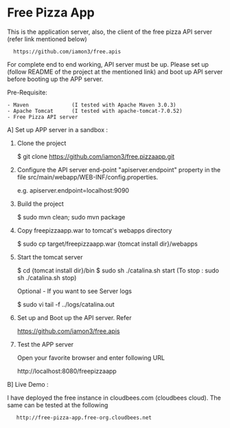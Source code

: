 Free Pizza App
=====================
This is the application server, also, the client of the free pizza API server (refer link mentioned below)

      https://github.com/iamon3/free.apis

For complete end to end working, API server must be up. Please set up (follow README of the project at the mentioned link) and boot up API server before booting up the APP server.

Pre-Requisite:

    - Maven              (I tested with Apache Maven 3.0.3)
    - Apache Tomcat      (I tested with apache-tomcat-7.0.52)
    - Free Pizza API server 
    
A] Set up APP server in a sandbox :
  
  1) Clone the project
  
       $ git clone https://github.com/iamon3/free.pizzaapp.git
       
  2) Configure the API server end-point "apiserver.endpoint" property in the file src/main/webapp/WEB-INF/config.properties. 
  
       e.g. apiserver.endpoint=localhost:9090
      
  3) Build the project
      
       $ sudo mvn clean; sudo mvn package
  
  4) Copy freepizzaapp.war to tomcat's webapps directory
  
       $ sudo cp target/freepizzaapp.war {tomcat install dir}/webapps
      
  5) Start the tomcat server
     
       $ cd {tomcat install dir}/bin
       $ sudo sh ./catalina.sh start        (To stop : sudo sh ./catalina.sh stop)
     
     Optional - If you want to see Server logs

       $ sudo vi tail -f ../logs/catalina.out
     
  6) Set up and Boot up the API server. Refer   
  
      https://github.com/iamon3/free.apis
      
  7)  Test the APP server
      
      Open your favorite browser and enter following URL
      
       http://localhost:8080/freepizzaapp
  
B] Live Demo :

  I have deployed the free instance in cloudbees.com (cloudbees cloud). The same can be tested at the following

       http://free-pizza-app.free-org.cloudbees.net
